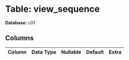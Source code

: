 # Table: view_sequence

**Database:** c01

## Columns

| Column | Data Type | Nullable | Default | Extra |
|--------|-----------|----------|---------|-------|
